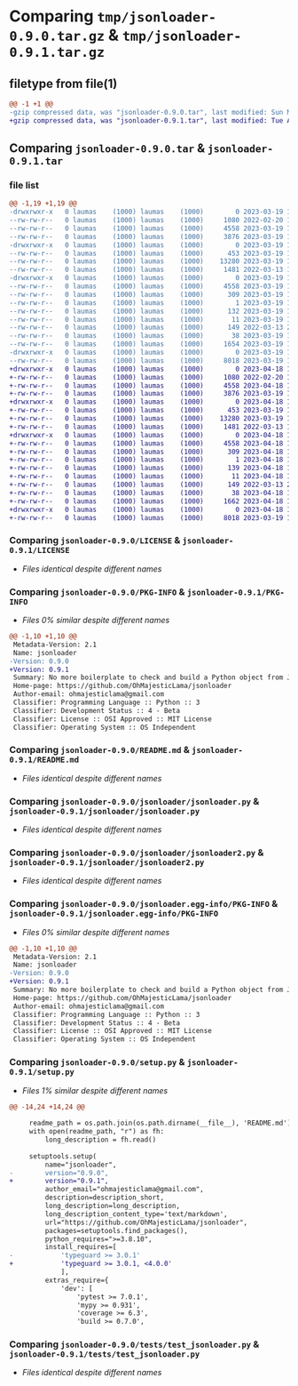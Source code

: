# Comparing `tmp/jsonloader-0.9.0.tar.gz` & `tmp/jsonloader-0.9.1.tar.gz`

## filetype from file(1)

```diff
@@ -1 +1 @@
-gzip compressed data, was "jsonloader-0.9.0.tar", last modified: Sun Mar 19 17:00:49 2023, max compression
+gzip compressed data, was "jsonloader-0.9.1.tar", last modified: Tue Apr 18 16:07:13 2023, max compression
```

## Comparing `jsonloader-0.9.0.tar` & `jsonloader-0.9.1.tar`

### file list

```diff
@@ -1,19 +1,19 @@
-drwxrwxr-x   0 laumas    (1000) laumas    (1000)        0 2023-03-19 17:00:49.150528 jsonloader-0.9.0/
--rw-rw-r--   0 laumas    (1000) laumas    (1000)     1080 2022-02-20 15:14:23.000000 jsonloader-0.9.0/LICENSE
--rw-rw-r--   0 laumas    (1000) laumas    (1000)     4558 2023-03-19 17:00:49.150528 jsonloader-0.9.0/PKG-INFO
--rw-rw-r--   0 laumas    (1000) laumas    (1000)     3876 2023-03-19 16:44:21.000000 jsonloader-0.9.0/README.md
-drwxrwxr-x   0 laumas    (1000) laumas    (1000)        0 2023-03-19 17:00:49.150528 jsonloader-0.9.0/jsonloader/
--rw-rw-r--   0 laumas    (1000) laumas    (1000)      453 2023-03-19 16:49:15.000000 jsonloader-0.9.0/jsonloader/__init__.py
--rw-rw-r--   0 laumas    (1000) laumas    (1000)    13280 2023-03-19 16:48:37.000000 jsonloader-0.9.0/jsonloader/jsonloader.py
--rw-rw-r--   0 laumas    (1000) laumas    (1000)     1481 2022-03-13 19:57:15.000000 jsonloader-0.9.0/jsonloader/jsonloader2.py
-drwxrwxr-x   0 laumas    (1000) laumas    (1000)        0 2023-03-19 17:00:49.150528 jsonloader-0.9.0/jsonloader.egg-info/
--rw-rw-r--   0 laumas    (1000) laumas    (1000)     4558 2023-03-19 17:00:49.000000 jsonloader-0.9.0/jsonloader.egg-info/PKG-INFO
--rw-rw-r--   0 laumas    (1000) laumas    (1000)      309 2023-03-19 17:00:49.000000 jsonloader-0.9.0/jsonloader.egg-info/SOURCES.txt
--rw-rw-r--   0 laumas    (1000) laumas    (1000)        1 2023-03-19 17:00:49.000000 jsonloader-0.9.0/jsonloader.egg-info/dependency_links.txt
--rw-rw-r--   0 laumas    (1000) laumas    (1000)      132 2023-03-19 17:00:49.000000 jsonloader-0.9.0/jsonloader.egg-info/requires.txt
--rw-rw-r--   0 laumas    (1000) laumas    (1000)       11 2023-03-19 17:00:49.000000 jsonloader-0.9.0/jsonloader.egg-info/top_level.txt
--rw-rw-r--   0 laumas    (1000) laumas    (1000)      149 2022-03-13 20:55:23.000000 jsonloader-0.9.0/pyproject.toml
--rw-rw-r--   0 laumas    (1000) laumas    (1000)       38 2023-03-19 17:00:49.150528 jsonloader-0.9.0/setup.cfg
--rw-rw-r--   0 laumas    (1000) laumas    (1000)     1654 2023-03-19 16:43:43.000000 jsonloader-0.9.0/setup.py
-drwxrwxr-x   0 laumas    (1000) laumas    (1000)        0 2023-03-19 17:00:49.150528 jsonloader-0.9.0/tests/
--rw-rw-r--   0 laumas    (1000) laumas    (1000)     8018 2023-03-19 16:45:44.000000 jsonloader-0.9.0/tests/test_jsonloader.py
+drwxrwxr-x   0 laumas    (1000) laumas    (1000)        0 2023-04-18 16:07:13.266924 jsonloader-0.9.1/
+-rw-rw-r--   0 laumas    (1000) laumas    (1000)     1080 2022-02-20 15:14:23.000000 jsonloader-0.9.1/LICENSE
+-rw-rw-r--   0 laumas    (1000) laumas    (1000)     4558 2023-04-18 16:07:13.266924 jsonloader-0.9.1/PKG-INFO
+-rw-rw-r--   0 laumas    (1000) laumas    (1000)     3876 2023-03-19 16:44:21.000000 jsonloader-0.9.1/README.md
+drwxrwxr-x   0 laumas    (1000) laumas    (1000)        0 2023-04-18 16:07:13.266924 jsonloader-0.9.1/jsonloader/
+-rw-rw-r--   0 laumas    (1000) laumas    (1000)      453 2023-03-19 16:49:15.000000 jsonloader-0.9.1/jsonloader/__init__.py
+-rw-rw-r--   0 laumas    (1000) laumas    (1000)    13280 2023-03-19 16:48:37.000000 jsonloader-0.9.1/jsonloader/jsonloader.py
+-rw-rw-r--   0 laumas    (1000) laumas    (1000)     1481 2022-03-13 19:57:15.000000 jsonloader-0.9.1/jsonloader/jsonloader2.py
+drwxrwxr-x   0 laumas    (1000) laumas    (1000)        0 2023-04-18 16:07:13.266924 jsonloader-0.9.1/jsonloader.egg-info/
+-rw-rw-r--   0 laumas    (1000) laumas    (1000)     4558 2023-04-18 16:07:13.000000 jsonloader-0.9.1/jsonloader.egg-info/PKG-INFO
+-rw-rw-r--   0 laumas    (1000) laumas    (1000)      309 2023-04-18 16:07:13.000000 jsonloader-0.9.1/jsonloader.egg-info/SOURCES.txt
+-rw-rw-r--   0 laumas    (1000) laumas    (1000)        1 2023-04-18 16:07:13.000000 jsonloader-0.9.1/jsonloader.egg-info/dependency_links.txt
+-rw-rw-r--   0 laumas    (1000) laumas    (1000)      139 2023-04-18 16:07:13.000000 jsonloader-0.9.1/jsonloader.egg-info/requires.txt
+-rw-rw-r--   0 laumas    (1000) laumas    (1000)       11 2023-04-18 16:07:13.000000 jsonloader-0.9.1/jsonloader.egg-info/top_level.txt
+-rw-rw-r--   0 laumas    (1000) laumas    (1000)      149 2022-03-13 20:55:23.000000 jsonloader-0.9.1/pyproject.toml
+-rw-rw-r--   0 laumas    (1000) laumas    (1000)       38 2023-04-18 16:07:13.266924 jsonloader-0.9.1/setup.cfg
+-rw-rw-r--   0 laumas    (1000) laumas    (1000)     1662 2023-04-18 15:44:37.000000 jsonloader-0.9.1/setup.py
+drwxrwxr-x   0 laumas    (1000) laumas    (1000)        0 2023-04-18 16:07:13.266924 jsonloader-0.9.1/tests/
+-rw-rw-r--   0 laumas    (1000) laumas    (1000)     8018 2023-03-19 16:45:44.000000 jsonloader-0.9.1/tests/test_jsonloader.py
```

### Comparing `jsonloader-0.9.0/LICENSE` & `jsonloader-0.9.1/LICENSE`

 * *Files identical despite different names*

### Comparing `jsonloader-0.9.0/PKG-INFO` & `jsonloader-0.9.1/PKG-INFO`

 * *Files 0% similar despite different names*

```diff
@@ -1,10 +1,10 @@
 Metadata-Version: 2.1
 Name: jsonloader
-Version: 0.9.0
+Version: 0.9.1
 Summary: No more boilerplate to check and build a Python object from JSON.
 Home-page: https://github.com/OhMajesticLama/jsonloader
 Author-email: ohmajesticlama@gmail.com
 Classifier: Programming Language :: Python :: 3
 Classifier: Development Status :: 4 - Beta
 Classifier: License :: OSI Approved :: MIT License
 Classifier: Operating System :: OS Independent
```

### Comparing `jsonloader-0.9.0/README.md` & `jsonloader-0.9.1/README.md`

 * *Files identical despite different names*

### Comparing `jsonloader-0.9.0/jsonloader/jsonloader.py` & `jsonloader-0.9.1/jsonloader/jsonloader.py`

 * *Files identical despite different names*

### Comparing `jsonloader-0.9.0/jsonloader/jsonloader2.py` & `jsonloader-0.9.1/jsonloader/jsonloader2.py`

 * *Files identical despite different names*

### Comparing `jsonloader-0.9.0/jsonloader.egg-info/PKG-INFO` & `jsonloader-0.9.1/jsonloader.egg-info/PKG-INFO`

 * *Files 0% similar despite different names*

```diff
@@ -1,10 +1,10 @@
 Metadata-Version: 2.1
 Name: jsonloader
-Version: 0.9.0
+Version: 0.9.1
 Summary: No more boilerplate to check and build a Python object from JSON.
 Home-page: https://github.com/OhMajesticLama/jsonloader
 Author-email: ohmajesticlama@gmail.com
 Classifier: Programming Language :: Python :: 3
 Classifier: Development Status :: 4 - Beta
 Classifier: License :: OSI Approved :: MIT License
 Classifier: Operating System :: OS Independent
```

### Comparing `jsonloader-0.9.0/setup.py` & `jsonloader-0.9.1/setup.py`

 * *Files 1% similar despite different names*

```diff
@@ -14,24 +14,24 @@
 
     readme_path = os.path.join(os.path.dirname(__file__), 'README.md')
     with open(readme_path, "r") as fh:
         long_description = fh.read()
 
     setuptools.setup(
         name="jsonloader",
-        version="0.9.0",
+        version="0.9.1",
         author_email="ohmajesticlama@gmail.com",
         description=description_short,
         long_description=long_description,
         long_description_content_type='text/markdown',
         url="https://github.com/OhMajesticLama/jsonloader",
         packages=setuptools.find_packages(),
         python_requires=">=3.8.10",
         install_requires=[
-            'typeguard >= 3.0.1'
+            'typeguard >= 3.0.1, <4.0.0'
             ],
         extras_require={
             'dev': [
                 'pytest >= 7.0.1',
                 'mypy >= 0.931',
                 'coverage >= 6.3',
                 'build >= 0.7.0',
```

### Comparing `jsonloader-0.9.0/tests/test_jsonloader.py` & `jsonloader-0.9.1/tests/test_jsonloader.py`

 * *Files identical despite different names*

